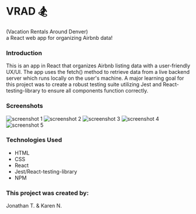 # VRAD 🏂
(Vacation Rentals Around Denver)  
a React web app for organizing Airbnb data!

### Introduction
This is an app in React that organizes Airbnb listing data with a user-friendly UX/UI. The app uses the fetch() method to retrieve data from a live backend server which runs locally on the user's machine. A major learning goal for this project was to create a robust testing suite utilizing Jest and React-testing-library to ensure all components function correctly.

### Screenshots
![screenshot 1](https://user-images.githubusercontent.com/52137660/78073924-fe5f4d00-735e-11ea-9313-47501106d2a1.png)
![screenshot 2](https://user-images.githubusercontent.com/52137660/78073947-07e8b500-735f-11ea-9dba-039f7e20b059.png)
![screenshot 3](https://user-images.githubusercontent.com/52137660/78073971-1040f000-735f-11ea-8b37-9baa3031fde4.png)
![screenshot 4](https://user-images.githubusercontent.com/52137660/78073985-1767fe00-735f-11ea-83e1-3f51d908033e.png)
![screenshot 5](https://user-images.githubusercontent.com/52137660/78073991-19ca5800-735f-11ea-8653-e6860f117840.png)

### Technologies Used
- HTML
- CSS
- React
- Jest/React-testing-library
- NPM


### This project was created by:
Jonathan T. & Karen N.
